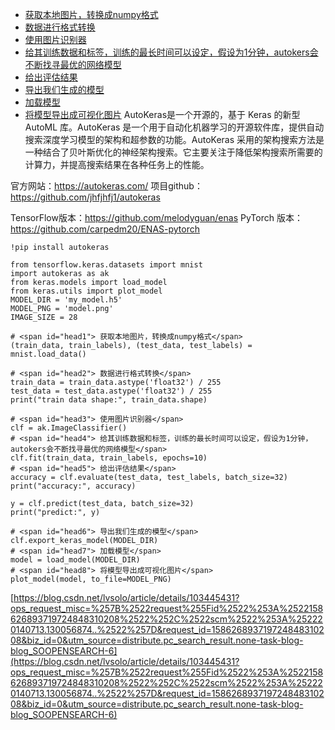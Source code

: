 - [ 获取本地图片，转换成numpy格式](#head1)
- [ 数据进行格式转换](#head2)
- [ 使用图片识别器](#head3)
- [ 给其训练数据和标签，训练的最长时间可以设定，假设为1分钟，autokers会不断找寻最优的网络模型](#head4)
- [ 给出评估结果](#head5)
- [ 导出我们生成的模型](#head6)
- [ 加载模型](#head7)
- [ 将模型导出成可视化图片](#head8)
 AutoKeras是一个开源的，基于 Keras 的新型 AutoML 库。AutoKeras 是一个用于自动化机器学习的开源软件库，提供自动搜索深度学习模型的架构和超参数的功能。AutoKeras 采用的架构搜索方法是一种结合了贝叶斯优化的神经架构搜索。它主要关注于降低架构搜索所需要的计算力，并提高搜索结果在各种任务上的性能。

官方网站：https://autokeras.com/
项目github：https://github.com/jhfjhfj1/autokeras


TensorFlow版本：https://github.com/melodyguan/enas
PyTorch 版本：https://github.com/carpedm20/ENAS-pytorch


```!pip install autokeras```

```
from tensorflow.keras.datasets import mnist
import autokeras as ak
from keras.models import load_model
from keras.utils import plot_model
MODEL_DIR = 'my_model.h5'
MODEL_PNG = 'model.png'
IMAGE_SIZE = 28

# <span id="head1"> 获取本地图片，转换成numpy格式</span>
(train_data, train_labels), (test_data, test_labels) = mnist.load_data()

# <span id="head2"> 数据进行格式转换</span>
train_data = train_data.astype('float32') / 255
test_data = test_data.astype('float32') / 255
print("train data shape:", train_data.shape)

# <span id="head3"> 使用图片识别器</span>
clf = ak.ImageClassifier()
# <span id="head4"> 给其训练数据和标签，训练的最长时间可以设定，假设为1分钟，autokers会不断找寻最优的网络模型</span>
clf.fit(train_data, train_labels, epochs=10)
# <span id="head5"> 给出评估结果</span>
accuracy = clf.evaluate(test_data, test_labels, batch_size=32)
print("accuracy:", accuracy)

y = clf.predict(test_data, batch_size=32) 
print("predict:", y)

# <span id="head6"> 导出我们生成的模型</span>
clf.export_keras_model(MODEL_DIR)
# <span id="head7"> 加载模型</span>
model = load_model(MODEL_DIR)
# <span id="head8"> 将模型导出成可视化图片</span>
plot_model(model, to_file=MODEL_PNG)

```

[https://blog.csdn.net/lvsolo/article/details/103445431?ops_request_misc=%257B%2522request%255Fid%2522%253A%2522158626893719724848310208%2522%252C%2522scm%2522%253A%252220140713.130056874..%2522%257D&request_id=158626893719724848310208&biz_id=0&utm_source=distribute.pc_search_result.none-task-blog-blog_SOOPENSEARCH-6](https://blog.csdn.net/lvsolo/article/details/103445431?ops_request_misc=%257B%2522request%255Fid%2522%253A%2522158626893719724848310208%2522%252C%2522scm%2522%253A%252220140713.130056874..%2522%257D&request_id=158626893719724848310208&biz_id=0&utm_source=distribute.pc_search_result.none-task-blog-blog_SOOPENSEARCH-6)
